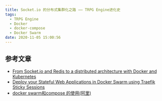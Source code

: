 ```yaml
---
title: Socket.io 的分布式集群化之路 —— TRPG Engine进化史
tags:
  - TRPG Engine
  - Docker
  - docker-compose
  - Docker Swarm
date: 2020-11-05 15:00:56
---
```


## 参考文章

- [From Socket.io and Redis to a distributed architecture with Docker and Kubernetes](https://dev.to/sw360cab/scaling-websockets-in-the-cloud-part-1-from-socket-io-and-redis-to-a-distributed-architecture-with-docker-and-kubernetes-17n3)
- [Deploy your Stateful Web Applications in Docker Swarm using Traefik Sticky Sessions](https://boxboat.com/2017/08/03/deploy-web-app-docker-swarm-sticky-sessions/)
- [docker swarm和compose 的使用(阿里)](https://www.cnblogs.com/aspirant/p/11481805.html)
